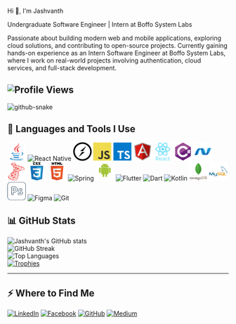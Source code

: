 Hi 👋, I'm Jashvanth

Undergraduate Software Engineer | Intern at Boffo System Labs 

Passionate about building modern web and mobile applications, exploring cloud solutions, and contributing to open-source projects. Currently gaining hands-on experience as an Intern Software Engineer at Boffo System Labs, where I work on real-world projects involving authentication, cloud services, and full-stack development.

![Profile Views](https://komarev.com/ghpvc/?username=jashvanth370&label=Profile%20views&color=0e75b6&style=flat)
---

<picture>
  <source media="(prefers-color-scheme: dark)" srcset="https://raw.githubusercontent.com/nipunsampath/nipunsampath/output/github-contribution-grid-snake-dark.svg">
  <source media="(prefers-color-scheme: light)" srcset="[github-snake.sv](https://raw.githubusercontent.com/nipunsampath/nipunsampath/output/github-contribution-grid-snake.svg)g">
  <img alt="github-snake" src="github-snake.svg">
</picture>

## 🚀 Languages and Tools I Use
<p>
<img src="https://raw.githubusercontent.com/devicons/devicon/master/icons/java/java-original.svg" alt="Java" width="42" height="42"/>
<img src="https://reactnative.dev/img/header_logo.svg" alt="React Native" width="42" height="42"/> 
<img src="https://raw.githubusercontent.com/devicons/devicon/master/icons/socketio/socketio-original.svg" alt="Socket.io" width="42" height="42"/>
<img src="https://raw.githubusercontent.com/devicons/devicon/master/icons/javascript/javascript-original.svg" alt="JavaScript" width="42" height="42"/>
<img src="https://raw.githubusercontent.com/devicons/devicon/master/icons/typescript/typescript-original.svg" alt="TypeScript" width="42" height="42"/>
<img src="https://raw.githubusercontent.com/devicons/devicon/master/icons/angularjs/angularjs-original.svg" alt="Angular" width="42" height="42"/>
<img src="https://raw.githubusercontent.com/devicons/devicon/master/icons/react/react-original-wordmark.svg" alt="React" width="42" height="42"/>
<img src="https://raw.githubusercontent.com/devicons/devicon/master/icons/csharp/csharp-original.svg" alt="C#" width="42" height="42"/>
<img src="https://raw.githubusercontent.com/devicons/devicon/master/icons/dot-net/dot-net-original.svg" alt=".NET" width="42" height="42"/>
<img src="https://raw.githubusercontent.com/devicons/devicon/master/icons/microsoftsqlserver/microsoftsqlserver-plain.svg" alt="SQL Server" width="42" height="42"/>
<img src="https://raw.githubusercontent.com/devicons/devicon/master/icons/css3/css3-original-wordmark.svg" alt="CSS3" width="42" height="42"/>
<img src="https://raw.githubusercontent.com/devicons/devicon/master/icons/html5/html5-original-wordmark.svg" alt="HTML5" width="42" height="42"/>
<img src="https://www.vectorlogo.zone/logos/springio/springio-icon.svg" alt="Spring" width="42" height="42"/>
<img src="https://raw.githubusercontent.com/devicons/devicon/master/icons/android/android-original-wordmark.svg" alt="Android" width="42" height="42"/>
<img src="https://www.vectorlogo.zone/logos/flutterio/flutterio-icon.svg" alt="Flutter" width="42" height="42"/>
<img src="https://www.vectorlogo.zone/logos/dartlang/dartlang-icon.svg" alt="Dart" width="42" height="42"/>
<img src="https://www.vectorlogo.zone/logos/kotlinlang/kotlinlang-icon.svg" alt="Kotlin" width="42" height="42"/>
<img src="https://raw.githubusercontent.com/devicons/devicon/master/icons/mongodb/mongodb-original-wordmark.svg" alt="MongoDB" width="42" height="42"/>
<img src="https://raw.githubusercontent.com/devicons/devicon/master/icons/mysql/mysql-original-wordmark.svg" alt="MySQL" width="42" height="42"/>
<img src="https://raw.githubusercontent.com/devicons/devicon/master/icons/photoshop/photoshop-line.svg" alt="Photoshop" width="42" height="42"/>
<img src="https://www.vectorlogo.zone/logos/figma/figma-icon.svg" alt="Figma" width="42" height="42"/>
<img src="https://www.vectorlogo.zone/logos/git-scm/git-scm-icon.svg" alt="Git" width="42" height="42"/>
</p>


## 📊 GitHub Stats
![Jashvanth's GitHub stats](https://github-readme-stats.vercel.app/api?username=jashvanth370&show_icons=true&locale=en)  
![GitHub Streak](https://github-readme-streak-stats.herokuapp.com/?user=jashvanth370)  
![Top Languages](https://github-readme-stats.vercel.app/api/top-langs?username=jashvanth370&show_icons=true&locale=en&layout=compact)  
[![Trophies](https://github-profile-trophy.vercel.app/?username=jashvanth370)](https://github.com/ryo-ma/github-profile-trophy)

---

## ⚡️ Where to Find Me

[![LinkedIn](https://img.shields.io/badge/LinkedIn-0A66C2?style=for-the-badge&logo=linkedin&logoColor=white)](https://www.linkedin.com/in/balakirushnan-jashvanth-736a72280/) 
[![Facebook](https://img.shields.io/badge/Facebook-0866FF?style=for-the-badge&logo=facebook&logoColor=white)](https://www.facebook.com/jv.jashva) 
[![GitHub](https://img.shields.io/badge/GitHub-181717?style=for-the-badge&logo=github&logoColor=white)](https://github.com/jashvanth370) 
[![Medium](https://img.shields.io/badge/Medium-000000?style=for-the-badge&logo=medium&logoColor=white)](https://medium.com/@jashvanth)


